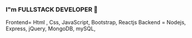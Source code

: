 ### I"m FULLSTACK DEVELOPER 👋

Frontend= Html , Css, JavaScript, Bootstrap, Reactjs
Backend = Nodejs, Express, jQuery, MongoDB, mySQL,
 
 
